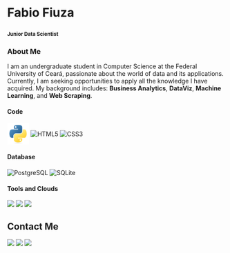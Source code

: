 # Fabio Fiuza 
<sub>**Junior Data Scientist**</sub>

### About Me

I am an undergraduate student in Computer Science at the Federal University of Ceará, passionate about the world of data and its applications. Currently, I am seeking opportunities to apply all the knowledge I have acquired. My background includes: **Business Analytics**, **DataViz**, **Machine Learning**, and **Web Scraping**.

#### **Code**

<div style="display: inline_block">
  <img align="center" alt="Python" height="50" width="50" src="https://raw.githubusercontent.com/devicons/devicon/master/icons/python/python-original.svg">
  <img align="center" alt="HTML5" height="50" width="50" src="https://cdn.jsdelivr.net/gh/devicons/devicon@latest/icons/html5/html5-original.svg">
  <img align="center" alt="CSS3" height="50" width="50" src="https://cdn.jsdelivr.net/gh/devicons/devicon@latest/icons/css3/css3-original.svg">
</div>
  
 #### Database

<div>
    <img align="center" alt="PostgreSQL" height="50" width="50" src="https://cdn.jsdelivr.net/gh/devicons/devicon@latest/icons/postgresql/postgresql-original.svg">
   <img align="center" alt="SQLite" height="50" width="50" src="https://cdn.jsdelivr.net/gh/devicons/devicon@latest/icons/sqlite/sqlite-original-wordmark.svg">
<div>


#### Tools and Clouds

<div>
  <a href=""><img src="https://img.shields.io/badge/Databricks-FF3621?style=for-the-badge&logo=Databricks&logoColor=white"></a>
  <a href=""><img src="https://img.shields.io/badge/Amazon_AWS-232F3E?style=for-the-badge&logo=amazon-aws&logoColor=white"></a> 
  <a href=""><img src="https://img.shields.io/badge/Microsoft_Azure-0089D6?style=for-the-badge&logo=microsoft-azure&logoColor=white"></a> 

<div>
 
## Contact Me

<div>
  <a href=""><img src="https://img.shields.io/badge/-Gmail-%23333?style=for-the-badge&logo=gmail&logoColor=red" target="_blank"></a>
  <a href=""><img src="https://img.shields.io/badge/-LinkedIn-%230077B5?style=for-the-badge&logo=linkedin&logoColor=white" target="_blank"></a> 
  <a href=""><img src="https://img.shields.io/badge/Kaggle-20BEFF?style=for-the-badge&logo=Kaggle&logoColor=white" target="_blank"></a> 
<div>


